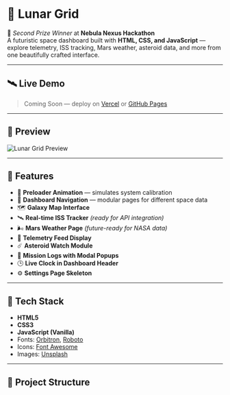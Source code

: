 # 🌌 Lunar Grid

🚀 *Second Prize Winner* at **Nebula Nexus Hackathon**  
A futuristic space dashboard built with **HTML, CSS, and JavaScript** — explore telemetry, ISS tracking, Mars weather, asteroid data, and more from one beautifully crafted interface.

---

## 🛰️ Live Demo

> Coming Soon — deploy on [Vercel](https://vercel.com/) or [GitHub Pages](https://pages.github.com/)

---

## 📸 Preview

![Lunar Grid Preview](https://img.freepik.com/free-vector/sacred-geometry-symbol-background-experience-spiritual-energy_48903479.jpg)

---

## 🧠 Features

- 🔧 **Preloader Animation** — simulates system calibration
- 🌌 **Dashboard Navigation** — modular pages for different space data
- 🗺️ **Galaxy Map Interface**
- 🛰️ **Real-time ISS Tracker** *(ready for API integration)*
- 🌬️ **Mars Weather Page** *(future-ready for NASA data)*
- 📡 **Telemetry Feed Display**
- ☄️ **Asteroid Watch Module**
- 📓 **Mission Logs with Modal Popups**
- 🕒 **Live Clock in Dashboard Header**
- ⚙️ **Settings Page Skeleton**

---

## 🔧 Tech Stack

- **HTML5**  
- **CSS3**  
- **JavaScript (Vanilla)**  
- Fonts: [Orbitron](https://fonts.google.com/specimen/Orbitron), [Roboto](https://fonts.google.com/specimen/Roboto)  
- Icons: [Font Awesome](https://fontawesome.com/)  
- Images: [Unsplash](https://unsplash.com/)

---

## 📁 Project Structure

